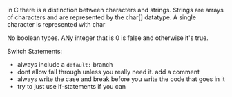 in C there is a distinction between characters and strings.  Strings are arrays
of characters and are represented by the char[] datatype.  A single character is
represented with char

No boolean types. ANy integer that is 0 is false and otherwise it's true.

Switch Statements:
* always include a `default:` branch
* dont allow fall through unless you really need it. add a comment
* always write the case and break before you write the code that goes in it
* try to just use if-statements if you can


